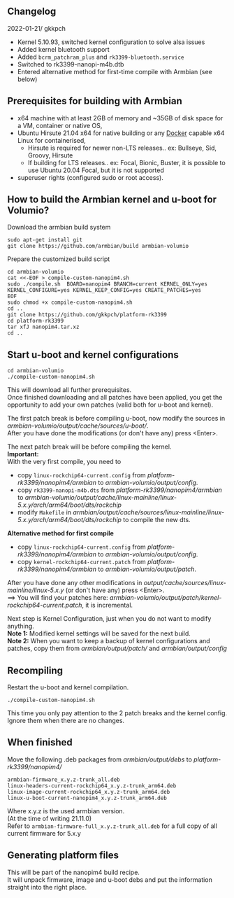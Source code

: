 ## Changelog

2022-01-21/ gkkpch 
- Kernel 5.10.93, switched kernel configuration to solve alsa issues
- Added kernel bluetooth support
- Added ```bcrm_patchram_plus``` and ```rk3399-bluetooth.service``` 
- Switched to rk3399-nanopi-m4b.dtb
- Entered alternative method for first-time compile with Armbian (see below) 


## Prerequisites for building with Armbian

- x64 machine with at least 2GB of memory and ~35GB of disk space for a VM, container or native OS,
- Ubuntu Hirsute 21.04 x64 for native building or any [Docker](https://docs.armbian.com/Developer-Guide_Building-with-Docker/) capable x64 Linux for containerised,
  - Hirsute is required for newer non-LTS releases.. ex: Bullseye, Sid, Groovy, Hirsute
  - If building for LTS releases.. ex: Focal, Bionic, Buster, it is possible to use Ubuntu 20.04 Focal, but it is not supported
- superuser rights (configured sudo or root access).

## How to build the Armbian kernel and u-boot for Volumio?

Download the armbian build system
```
sudo apt-get install git
git clone https://github.com/armbian/build armbian-volumio
```
Prepare the customized build script
```
cd armbian-volumio
cat <<-EOF > compile-custom-nanopim4.sh
sudo ./compile.sh  BOARD=nanopim4 BRANCH=current KERNEL_ONLY=yes KERNEL_CONFIGURE=yes KERNEL_KEEP_CONFIG=yes CREATE_PATCHES=yes
EOF
sudo chmod +x compile-custom-nanopim4.sh
cd ..
git clone https://github.com/gkkpch/platform-rk3399
cd platform-rk3399
tar xfJ nanopim4.tar.xz
cd ..
```

## Start u-boot and kernel configurations
```
cd armbian-volumio
./compile-custom-nanopim4.sh
```
This will download all further prerequisites.  
Once finished downloading and all patches have been applied, you get the opportunity to add your own patches (valid both for u-boot and kernel).  

The first patch break is before compiling u-boot, now modify the sources in *armbian-volumio/output/cache/sources/u-boot/*.  
After you have done the modifications (or don't have any) press \<Enter>.  

The next patch break will be before compiling the kernel.  
**Important:**  
With the very first compile, you need to 
- copy ```linux-rockchip64-current.config``` from *platform-rk3399/nanopim4/armbian* to *armbian-volumio/output/config*.
- copy ```rk3399-nanopi-m4b.dts``` from *platform-rk3399/nanopim4/armbian* to *armbian-volumio/output/cache/linux-mainline/linux-5.x.y/arch/arm64/boot/dts/rockchip*
- modify ```Makefile``` in *armbian/output/cache/sources/linux-mainline/linux-5.x.y/arch/arm64/boot/dts/rockchip* to compile the new dts.  

**Alternative method for first compile**
- copy ```linux-rockchip64-current.config``` from *platform-rk3399/nanopim4/armbian* to *armbian-volumio/output/config*.
- copy ```kernel-rockchip64-current.patch``` from *platform-rk3399/nanopim4/armbian* to *armbian-volumio/output/patch*.

After you have done any other modifications in *output/cache/sources/linux-mainline/linux-5.x.y* (or don't have any) press \<Enter>.  
==> You will find your patches here: *armbian-volumio/output/patch/kernel-rockchip64-current.patch*, it is incremental.

Next step is Kernel Configuration, just <exit> when you do not want to modify anything.  
**Note 1:** Modified kernel settings will be saved for the next build.  
**Note 2:** When you want to keep a backup of kernel configurations and patches, copy them from *armbian/output/patch/* and *armbian/output/config*  

## Recompiling

Restart the u-boot and kernel compilation.  
```
./compile-custom-nanopim4.sh
```
This time you only pay attention to the 2 patch breaks and the kernel config.
Ignore them when there are no changes.



## When finished

Move the following .deb packages from *armbian/output/debs* to *platform-rk3399/nanopim4/*
```
armbian-firmware_x.y.z-trunk_all.deb
linux-headers-current-rockchip64_x.y.z-trunk_arm64.deb
linux-image-current-rockchip64_x.y.z-trunk_arm64.deb
linux-u-boot-current-nanopim4_x.y.z-trunk_arm64.deb
```
Where x.y.z is the used armbian version.  
(At the time of writing 21.11.0)  
Refer to ```armbian-firmware-full_x.y.z-trunk_all.deb``` for a full copy of all current firmware for 5.x.y  

## Generating platform files

This will be part of the nanopim4 build recipe.  
It will unpack firmware, image and u-boot debs and put the information straight into the right place.


